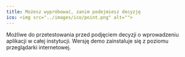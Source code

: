 ```yaml
---
title: Możesz wypróbować, zanim podejmiesz decyzję
ico: <img src="../images/ico/point.png" alt="">
---
```

Możliwe do przetestowania przed podjęciem decyzji o&nbsp;wprowadzeniu aplikacji w całej instytucji. Wersję demo zainstaluje się z&nbsp;poziomu przeglądarki internetowej.

